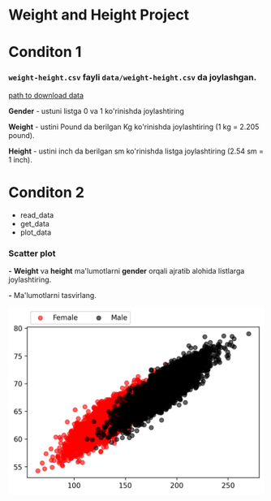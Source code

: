 # Weight and Height Project

# Conditon 1

### `weight-height.csv` fayli ```data/weight-height.csv``` da joylashgan.
[path to download data](https://raw.githubusercontent.com/Naxalov/matplotlib/master/scatter/weight-height.csv)

 **Gender** - ustuni listga 0 va 1 ko'rinishda joylashtiring

 **Weight** - ustini Pound da berilgan Kg ko'rinishda joylashtiring (1 kg = 2.205 pound).

 **Height** - ustini inch da berilgan sm ko'rinishda listga joylashtiring (2.54 sm = 1 inch).


# Conditon 2

- read_data
- get_data
- plot_data

### Scatter plot

**-** **Weight** va **height** ma'lumotlarni **gender** orqali ajratib alohida listlarga joylashtiring.

**-** Ma'lumotlarni tasvirlang.

![resutl image](data/result.png)